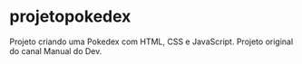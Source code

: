 # projetopokedex
Projeto criando uma Pokedex com HTML, CSS e JavaScript. Projeto original do canal Manual do Dev.
